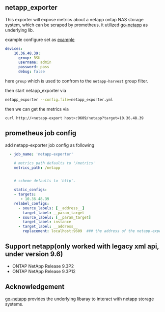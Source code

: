 netapp_exporter
---

This exporter will expose metrics about a netapp ontap NAS storage system, which can be scraped by prometheus. it utilized [go-netapp](https://github.com/pepabo/go-netapp) as underlying lib.



example configure set as [example](./scripts/netapp_exporter.yml)
```yaml
devices:
    10.36.48.39:
      group: BSU
      username: admin
      password: pass
      debug: false
```

here `group` which is used to confrom to the `netapp-harvest` group filter.



then start netapp_exporter via 
```sh
netapp_exporter --config.file=netapp_exporter.yml
```

then we can get the metrics via 
```
curl http://<netapp-export host>:9609/netapp?target=10.36.48.39

```

## prometheus job config
add netapp-exporter job config as following
```yaml
  - job_name: 'netapp-exporter'

    # metrics_path defaults to '/metrics'
    metrics_path: /netapp


    # scheme defaults to 'http'.

    static_configs:
    - targets:
       - 10.36.48.39
    relabel_configs:
      - source_labels: [__address__]
        target_label: __param_target
      - source_labels: [__param_target]
        target_label: instance
      - target_label: __address__
        replacement: localhost:9609  ### the address of the netapp-exporter address
```
## Support netapp(only worked with legacy xml api, under version 9.6)
- ONTAP NetApp Release 9.3P2 
- ONTAP NetApp Release 9.3P12


## Acknowledgement 
[go-netapp](https://github.com/pepabo/go-netapp) provides the underlying libaray to interact with netapp storage systems.
